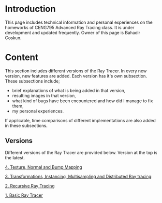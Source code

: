 # Introduction

This page includes technical information and personal experiences on the homeworks of CENG795 Advanced Ray Tracing class. It is under development and updated frequently. Owner of this page is Bahadir Coskun.

# Content

This section includes different versions of the Ray Tracer. In every new version, new features are added. Each version has it's own subsection. These subsections include;

- brief explanations of what is being added in that version, 
- resulting images in that version,
- what kind of bugs have been encountered and how did I manage to fix them, 
- my personal experiences. 

If applicable, time comparisons of different implementations are also added in these subsections.

## Versions

Different versions of the Ray Tracer are provided below. Version at the top is the latest.

[4. Texture, Normal and Bump Mapping](/pages/Page4.md)

[3. Transformations, Instancing, Multisampling and Distributed Ray tracing](/pages/Page3.md)

[2. Recursive Ray Tracing](/pages/Page2.md)

[1. Basic Ray Tracer](/pages/Page1.md)

